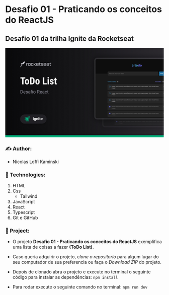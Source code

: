 # Desafio 01 - Praticando os conceitos do ReactJS

## **Desafio 01 da trilha Ignite da Rocketseat**

![Preview do layout do projeto](./github/Preview.jpg)

<!-- Divider -->

### :writing_hand: Author:

- Nicolas Loffi Kaminski

### :rocket: Technologies:

1. HTML
2. Css
   - Tailwind
3. JavaScript
4. React
5. Typescript
6. Git e GitHub

### :art: Project:

- O projeto **Desafio 01 - Praticando os conceitos do ReactJS** exemplifica uma lista de coisas a fazer **(ToDo List)**.

- Caso queria adquirir o projeto, _clone o repositorio_ para algum lugar do seu computador de sua preferencia ou faça o _Download ZIP_ do projeto.

- Depois de clonado abra o projeto e execute no terminal o seguinte código para instalar as dependências: `npm install`

- Para rodar execute o seguinte comando no terminal: `npm run dev`
